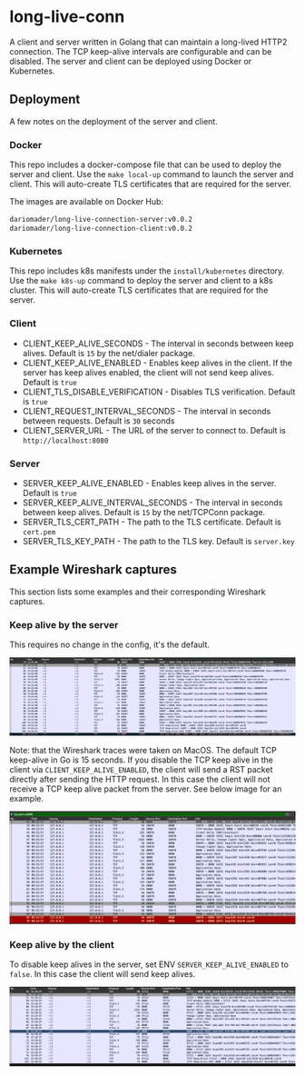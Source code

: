# long-live-conn

A client and server written in Golang that can maintain a long-lived HTTP2 connection. The TCP keep-alive intervals are configurable and can be disabled. The server and client can be deployed using Docker or Kubernetes.

## Deployment

A few notes on the deployment of the server and client.

### Docker

This repo includes a docker-compose file that can be used to deploy the server and client. Use the `make local-up` command to launch the server and client. This will auto-create TLS certificates that are required for the server. 

The images are available on Docker Hub:

```
dariomader/long-live-connection-server:v0.0.2
dariomader/long-live-connection-client:v0.0.2
```

### Kubernetes

This repo includes k8s manifests under the `install/kubernetes` directory. Use the `make k8s-up` command to deploy the server and client to a k8s cluster. This will auto-create TLS certificates that are required for the server.


### Client

- CLIENT_KEEP_ALIVE_SECONDS - The interval in seconds between keep alives. Default is `15` by the net/dialer package.
- CLIENT_KEEP_ALIVE_ENABLED - Enables keep alives in the client. If the server has keep alives enabled, the client will not send keep alives. Default is `true`
- CLIENT_TLS_DISABLE_VERIFICATION - Disables TLS verification. Default is `true`
- CLIENT_REQUEST_INTERVAL_SECONDS - The interval in seconds between requests. Default is `30` seconds
- CLIENT_SERVER_URL - The URL of the server to connect to. Default is `http://localhost:8080`


### Server

- SERVER_KEEP_ALIVE_ENABLED - Enables keep alives in the server. Default is `true`
- SERVER_KEEP_ALIVE_INTERVAL_SECONDS - The interval in seconds between keep alives. Default is `15` by the net/TCPConn package.
- SERVER_TLS_CERT_PATH - The path to the TLS certificate. Default is `cert.pem`
- SERVER_TLS_KEY_PATH - The path to the TLS key. Default is `server.key`


## Example Wireshark captures

This section lists some examples and their corresponding Wireshark captures.

### Keep alive by the server

This requires no change in the config, it's the default.

![Keep alive active and done by the server](./assets/keep-alive-by-server.png)

Note: that the Wireshark traces were taken on MacOS. The default TCP keep-alive in Go is 15 seconds. 
If you disable the TCP keep alive in the client via `CLIENT_KEEP_ALIVE_ENABLED`, the client will send a RST
packet directly after sending the HTTP request. In this case the client will not receive a TCP keep alive packet from the server. See below image for an example.

![Keep alive disabled in the client](./assets/keep-alive-disabled-in-client.png)


### Keep alive by the client

To disable keep alives in the server, set ENV `SERVER_KEEP_ALIVE_ENABLED` to `false`. In this case the client will send keep alives.

![Keep alive active and done by the client](./assets/keep-alive-by-client.png)

